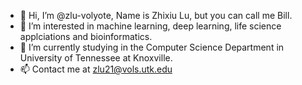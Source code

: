 - 👋 Hi, I’m @zlu-volyote, Name is Zhixiu Lu, but you can call me Bill.
- 👀 I’m interested in machine learning, deep learning, life science applciations and bioinformatics.
- 🌱 I’m currently studying in the Computer Science Department in University of Tennessee at Knoxville. 
- 📫 Contact me at zlu21@vols.utk.edu

<!---
zlu-volyote/zlu-volyote is a ✨ special ✨ repository because its `README.md` (this file) appears on your GitHub profile.
You can click the Preview link to take a look at your changes.
--->
